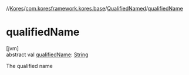 //[Kores](../../../index.md)/[com.koresframework.kores.base](../index.md)/[QualifiedNamed](index.md)/[qualifiedName](qualified-name.md)

# qualifiedName

[jvm]\
abstract val [qualifiedName](qualified-name.md): [String](https://kotlinlang.org/api/latest/jvm/stdlib/kotlin/-string/index.html)

The qualified name
